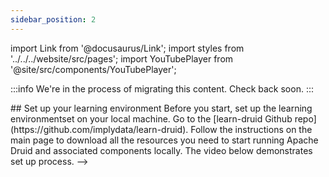 ```yaml
---
sidebar_position: 2
---
```

import Link from '@docusaurus/Link';
import styles from '../../../website/src/pages';
import YouTubePlayer from '@site/src/components/YouTubePlayer';

:::info
We're in the process of migrating this content. Check back soon.
:::

<!--

# Apache Druid Data Modeling

This guide teaches you the fundamentals of ingesting your data into Apache Druid. This course consists of:

- [Designing a good schema](./schema-design.md): expert interviews and Python notebooks that help you create a good table
- Data processing: how to think about when and where to process and query your data
- Optimizing segment layout: understanding partitioning in Druid and how it affects processing
- Summarisation and sketching:  ow to summarize your data at ingestion time and take advantage of approximation

Each module contains an introductory video, links to Python notebooks in the learn-druid environment, and related material such as docs and community videos.

If you'd like to talk to through what you learn in this course, why not say hi to Imply's DevRel team!


<div className={styles.buttons}>
          <Link
            className="button button--secondary button--lg"
            to="https://calendly.com/druidcommunity">
            Book some time
          </Link>
        </div>

## Welcome video

Watch the following video for an introduction to this course:
-->

<!--TBD UPDATE FINAL VIDEO-->

<!-->
## Set up your learning environment

Before you start, set up the learning environmentset on your local machine.

Go to the [learn-druid Github repo](https://github.com/implydata/learn-druid).
Follow the instructions on the main page to download all the resources you need to start running Apache Druid and associated components locally.

The video below demonstrates set up process.
-->
<!--TBD UPDATE FINAL VIDEO-->




